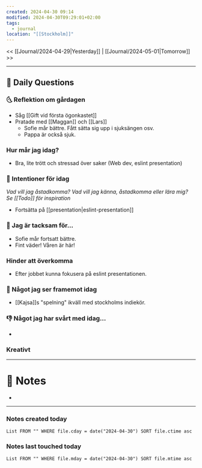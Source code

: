 ```yaml
---
created: 2024-04-30 09:14
modified: 2024-04-30T09:29:01+02:00
tags:
  - journal
location: "[[Stockholm]]"
---
```


<< [[Journal/2024-04-29|Yesterday]] | [[Journal/2024-05-01|Tomorrow]] >>

---
## 📅 Daily Questions
### 🌜 Reflektion om gårdagen
- Såg [[Gift vid första ögonkastet]]
- Pratade med [[Maggan]] och [[Lars]]
	- Sofie mår bättre. Fått sätta sig upp i sjuksängen osv.
	- Pappa är också sjuk.

### Hur mår jag idag?
- Bra, lite trött och stressad över saker (Web dev, eslint presentation)

### 🚀  Intentioner för idag
_Vad vill jag åstadkomma? Vad vill jag känna, åstadkomma eller lära mig?_
_Se [[Todo]] för inspiration_
- Fortsätta på [[presentation|eslint-presentation]]

### 🙏 Jag är tacksam för...
- Sofie mår fortsatt bättre.
- Fint väder! Våren är här!

### Hinder att överkomma
- Efter jobbet kunna fokusera på eslint presentationen.
### 🙌 Något jag ser framemot idag
- [[Kajsa]]s "spelning" ikväll med stockholms indiekör.

### 👎 Något jag har svårt med idag...
- 

### Kreativt

---
# 📝 Notes
- 
---
### Notes created today
```dataview
List FROM "" WHERE file.cday = date("2024-04-30") SORT file.ctime asc
```
### Notes last touched today
```dataview
List FROM "" WHERE file.mday = date("2024-04-30") SORT file.mtime asc
```